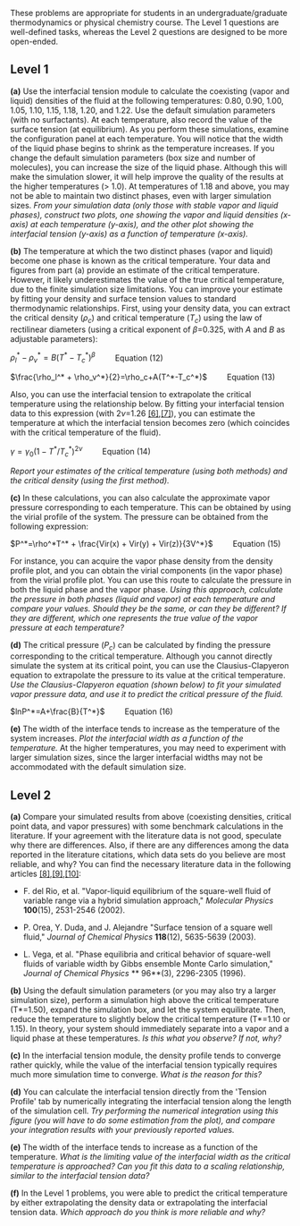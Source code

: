 
These problems are appropriate for students in an undergraduate/graduate thermodynamics or physical chemistry course.  The Level 1 questions are well-defined tasks, whereas the Level 2 questions are designed to be more open-ended.


## Level 1 
**(a)** Use the interfacial tension module to calculate the coexisting (vapor and liquid) densities of the fluid at the following temperatures: 0.80, 0.90, 1.00, 1.05, 1.10, 1.15, 1.18, 1.20, and 1.22.  Use the default simulation parameters (with no surfactants).  At each temperature, also record the value of the surface tension (at equilibrium).  As you perform these simulations, examine the configuration panel at each temperature.  You will notice that the width of the liquid phase begins to shrink as the temperature increases.  If you change the default simulation parameters (box size and number of molecules), you can increase the size of the liquid phase.  Although this will make the simulation slower, it will help improve the quality of the results at the higher temperatures (> 1.0).  At temperatures of 1.18 and above, you may not be able to maintain two distinct phases, even with larger simulation sizes.  *From your simulation data (only those with stable vapor and liquid phases), construct two plots, one showing the vapor and liquid densities (x-axis) at each temperature (y-axis), and the other plot showing the interfacial tension (y-axis) as a function of temperature (x-axis).*



**(b)** The temperature at which the two distinct phases (vapor and liquid) become one phase is known as the critical temperature.  Your data and figures from part (a) provide an estimate of the critical temperature.  However, it likely underestimates the value of the true critical temperature, due to the finite simulation size limitations.  You can improve your estimate by fitting your density and surface tension values to standard thermodynamic relationships.  First, using your density data, you can extract the critical density ($\rho_c$) and critical temperature ($T_c$) using the law of rectilinear diameters (using a critical exponent of $\beta$=0.325, with *A* and *B* as adjustable parameters):



$\displaystyle \rho_l^* - \rho_v^* = B(T^* - T_c^*)^{\beta}$ &nbsp; &nbsp; &nbsp; &nbsp; Equation (12)


$\frac{\rho_l^* + \rho_v^*}{2}=\rho_c+A(T^*-T_c^*)$ &nbsp; &nbsp; &nbsp; &nbsp; Equation (13)



Also, you can use the interfacial tension to extrapolate the critical temperature using the relationship below.  By fitting your interfacial tension data to this expression (with $2\nu$=1.26 [[6]](Interfacial_tension/References#ref_ferrenberg),[[7]](Interfacial_tension/References#ref_chen)), you can estimate the temperature at which the interfacial tension becomes zero (which coincides with the critical temperature of the fluid).



$\displaystyle \gamma = \gamma_0 (1-T^*/T_c^*)^{2\nu}$ &nbsp; &nbsp; &nbsp; &nbsp; Equation (14)



*Report your estimates of the critical temperature (using both methods) and the critical density (using the first method).*



**(c)** In these calculations, you can also calculate the approximate vapor pressure corresponding to each temperature.  This can be obtained by using the virial profile of the system.  The pressure can be obtained from the following expression:



$P^*=\rho^*T^* + \frac{Vir(x) + Vir(y) + Vir(z)}{3V^*}$ &nbsp; &nbsp; &nbsp; &nbsp; Equation (15)



For instance, you can acquire the vapor phase density from the density profile plot, and you can obtain the virial components (in the vapor phase) from the virial profile plot.  You can use this route to calculate the pressure in both the liquid phase and the vapor phase.  *Using this approach, calculate the pressure in both phases (liquid and vapor) at each temperature and compare your values.  Should they be the same, or can they be different?  If they are different, which one represents the true value of the vapor pressure at each temperature?*



**(d)** The critical pressure ($P_c$) can be calculated by finding the pressure corresponding to the critical temperature.  Although you cannot directly simulate the system at its critical point, you can use the Clausius-Clapyeron equation to extrapolate the pressure to its value at the critical temperature.  *Use the Clausius-Clapyeron equation (shown below) to fit your simulated vapor pressure data, and use it to predict the critical pressure of the fluid.*



$lnP^*=A+\frac{B}{T^*}$ &nbsp; &nbsp; &nbsp; &nbsp; Equation (16) 



**(e)** The width of the interface tends to increase as the temperature of the system increases.  *Plot the interfacial width as a function of the temperature.*  At the higher temperatures, you may need to experiment with larger simulation sizes, since the larger interfacial widths may not be accommodated with the default simulation size.

## Level 2

**(a)** Compare your simulated results from above (coexisting densities, critical point data, and vapor pressures) with some benchmark calculations in the literature.  If your agreement with the literature data is not good, speculate why there are differences.  Also, if there are any differences among the data reported in the literature citations, which data sets do you believe are most reliable, and why?  You can find the necessary literature data in the following articles [[8]](Interfacial_tension/References#ref_rio),[[9]](Interfacial_tension/References#ref_orea),[[10]](Interfacial_tension/References#ref_vega):


*  F. del Rio, et al. "Vapor-liquid equilibrium of the square-well fluid of variable range via a hybrid simulation approach," *Molecular Physics* **100**(15), 2531-2546 (2002).


*  P. Orea, Y. Duda, and J. Alejandre "Surface tension of a square well fluid," *Journal of Chemical Physics* **118**(12), 5635-5639 (2003).


*  L. Vega, et al. "Phase equilibria and critical behavior of square-well fluids of variable width by Gibbs ensemble Monte Carlo simulation," *Journal of Chemical Physics* ** 96**(3), 2296-2305 (1996).



**(b)** Using the default simulation parameters (or you may also try a larger simulation size), perform a simulation high above the critical temperature (T*=1.50), expand the simulation box, and let the system equilibrate.  Then, reduce the temperature to slightly below the critical temperature (T*=1.10 or 1.15).  In theory, your system should immediately separate into a vapor and a liquid phase at these temperatures.  *Is this what you observe? If not, why?*



**(c)** In the interfacial tension module, the density profile tends to converge rather quickly, while the value of the interfacial tension typically requires much more simulation time to converge.  *What is the reason for this?*



**(d)** You can calculate the interfacial tension directly from the 'Tension Profile' tab by numerically integrating the interfacial tension along the length of the simulation cell.  *Try performing the numerical integration using this figure (you will have to do some estimation from the plot), and compare your integration results with your previously reported values.*



**(e)** The width of the interface tends to increase as a function of the temperature.  *What is the limiting value of the interfacial width as the critical temperature is approached?  Can you fit this data to a scaling relationship, similar to the interfacial tension data?*



**(f)** In the Level 1 problems, you were able to predict the critical temperature by either extrapolating the density data or extrapolating the interfacial tension data.  *Which approach do you think is more reliable and why?*